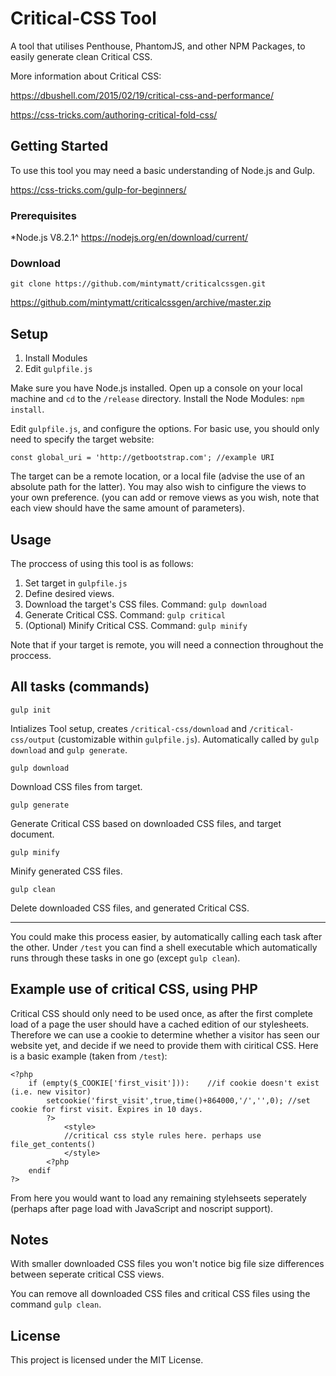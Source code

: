 # Critical-CSS Tool

A tool that utilises Penthouse, PhantomJS, and other NPM Packages, to easily generate clean Critical CSS.

More information about Critical CSS: 

https://dbushell.com/2015/02/19/critical-css-and-performance/

https://css-tricks.com/authoring-critical-fold-css/

## Getting Started

To use this tool you may need a basic understanding of Node.js and Gulp.

https://css-tricks.com/gulp-for-beginners/

### Prerequisites

*Node.js V8.2.1^ https://nodejs.org/en/download/current/

### Download

`git clone https://github.com/mintymatt/criticalcssgen.git`

https://github.com/mintymatt/criticalcssgen/archive/master.zip

## Setup

1.	Install Modules
2.	Edit `gulpfile.js`

Make sure you have Node.js installed. Open up a console on your local machine and `cd` to the `/release` directory. Install the Node Modules: `npm install`.

Edit `gulpfile.js`, and configure the options. For basic use, you should only need to specify the target website: 

`const global_uri = 'http://getbootstrap.com'; //example URI`

The target can be a remote location, or a local file (advise the use of an absolute path for the latter). You may also wish to cinfigure the views to your own preference. (you can add or remove views as you wish, note that each view should have the same amount of parameters).

## Usage

The proccess of using this tool is as follows:

1.	Set target in `gulpfile.js`
2.	Define desired views.
3.	Download the target's CSS files. Command: `gulp download`
4.	Generate Critical CSS.	Command: `gulp critical`
5.	(Optional) Minify Critical CSS. Command: `gulp minify`

Note that if your target is remote, you will need a connection throughout the proccess.

## All tasks (commands)

`gulp init`

Intializes Tool setup, creates `/critical-css/download` and `/critical-css/output` (customizable within `gulpfile.js`).
Automatically called by `gulp download` and `gulp generate`.


`gulp download`

Download CSS files from target.


`gulp generate`

Generate Critical CSS based on downloaded CSS files, and target document.


`gulp minify`

Minify generated CSS files.


`gulp clean`

Delete downloaded CSS files, and generated Critical CSS.

------------------------------------------------------------------------------------------------------------------------------

You could make this process easier, by automatically calling each task after the other. 
Under `/test` you can find a shell executable which automatically runs through these tasks in one go (except `gulp clean`).

## Example use of critical CSS, using PHP

Critical CSS should only need to be used once, as after the first complete load of a page the user should have a cached edition of our stylesheets. Therefore we can use a cookie to determine whether a visitor has seen our website yet, and decide if we need to provide them with ciritical CSS. Here is a basic example (taken from `/test`):

```
<?php
	if (empty($_COOKIE['first_visit'])):	//if cookie doesn't exist (i.e. new visitor)
		setcookie('first_visit',true,time()+864000,'/','',0); //set cookie for first visit. Expires in 10 days.
		?>
			<style>
			//critical css style rules here. perhaps use file_get_contents()
			</style>
		<?php
	endif
?>

```
From here you would want to load any remaining stylehseets seperately (perhaps after page load with JavaScript and noscript support).

## Notes

With smaller downloaded CSS files you won't notice big file size differences between seperate critical CSS views.

You can remove all downloaded CSS files and critical CSS files using the command `gulp clean`.

## License

This project is licensed under the MIT License.
